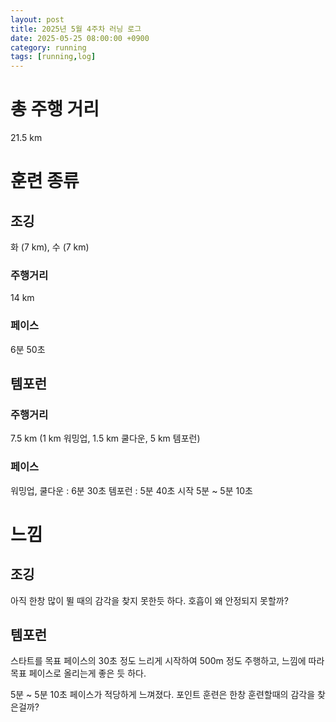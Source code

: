 ```yaml
---
layout: post
title: 2025년 5월 4주차 러닝 로그
date: 2025-05-25 08:00:00 +0900
category: running
tags: [running,log]
---
```

# 총 주행 거리
21.5 km

# 훈련 종류
## 조깅
화 (7 km), 수 (7 km)
### 주행거리
14 km
### 페이스
6분 50초


## 템포런
### 주행거리
7.5 km (1 km 워밍업, 1.5 km 쿨다운, 5 km 템포런)
### 페이스
워밍업, 쿨다운 : 6분 30초
템포런 : 5분 40초 시작 5분 ~ 5분 10초


# 느낌
## 조깅
아직 한창 많이 뛸 때의 감각을 찾지 못한듯 하다. 호흡이 왜 안정되지 못할까?

## 템포런
스타트를 목표 페이스의 30초 정도 느리게 시작하여 500m 정도 주행하고, 느낌에 따라 목표 페이스로 올리는게 좋은 듯 하다.

5분 ~ 5분 10초 페이스가 적당하게 느껴졌다. 포인트 훈련은 한창 훈련할때의 감각을 찾은걸까?